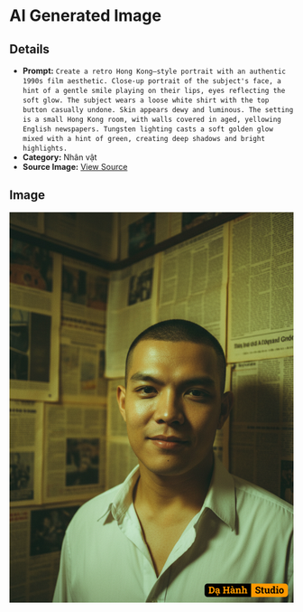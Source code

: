 # AI Generated Image

## Details
- **Prompt:** `Create a retro Hong Kong–style portrait with an authentic 1990s film aesthetic. Close-up portrait of the subject's face, a hint of a gentle smile playing on their lips, eyes reflecting the soft glow. The subject wears a loose white shirt with the top button casually undone. Skin appears dewy and luminous. The setting is a small Hong Kong room, with walls covered in aged, yellowing English newspapers. Tungsten lighting casts a soft golden glow mixed with a hint of green, creating deep shadows and bright highlights.`
- **Category:** Nhân vật
- **Source Image:** [View Source](https://raw.githubusercontent.com/lenzcomvth/ImageLibrary/main/Male.png)

## Image
![AI Generated Image](./image-2025-10-03T15-39-29-724Z.png)